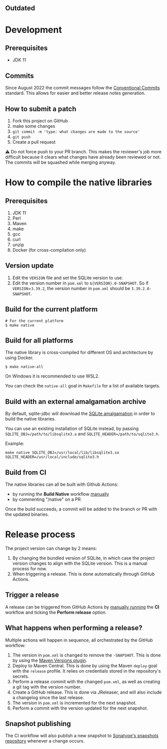 ## Outdated


# Development
## Prerequisites

- JDK 11

## Commits

Since August 2022 the commit messages follow the [Conventional Commits](https://www.conventionalcommits.org/en/v1.0.0/) standard. This allows for easier and better release notes generation.

## How to submit a patch

1. Fork this project on GitHub
2. make some changes
3. `git commit -m 'type: what changes are made to the source'`
4. `git push`
5. Create a pull request

:warning: Do not force push to your PR branch. This makes the reviewer's job more difficult because it clears what changes have already been reviewed or not. The commits will be squashed while merging anyway.

# How to compile the native libraries
## Prerequisites

1. JDK 11
2. Perl
3. Maven
4. make
5. gcc
6. curl
7. unzip
8. Docker (for cross-compilation only)

## Version update
1. Edit the `VERSION` file and set the SQLite version to use.
2. Edit the version number in `pom.xml` to `${VERSION}.0-SNAPSHOT`. So if `VERSION`=`3.39.2`, the version number in `pom.xml` should be `3.39.2.0-SNAPSHOT`. 

## Build for the current platform
```shell
# For the current platform
$ make native
```

## Build for all platforms
The native library is cross-compiled for different OS and architecture by using Docker.
```shell
$ make native-all
```

On Windows it is recommended to use WSL2.

You can check the `native-all` goal in `Makefile` for a list of available targets.

## Build with an external amalgamation archive

By default, sqlite-jdbc will download the [SQLite amalgamation](https://www.sqlite.org/amalgamation.html) in order to build the native libraries.

You can use an existing installation of SQLite instead, by passing `SQLITE_OBJ=/path/to/libsqlite3.a` and `SQLITE_HEADER=/path/to/sqlite3.h`.

Example:

```shell
make native SQLITE_OBJ=/usr/local/lib/libsqlite3.so SQLITE_HEADER=/usr/local/include/sqlite3.h
```

## Build from CI

The native libraries can all be built with Github Actions:
- by running the **Build Native** workflow [manually](https://docs.github.com/en/actions/managing-workflow-runs/manually-running-a-workflow)
- by commenting "/native" on a PR

Once the build succeeds, a commit will be added to the branch or PR with the updated binaries.

# Release process
The project version can change by 2 means:
1. By changing the bundled version of SQLite, in which case the project version changes to align with the SQLite version. This is a manual process for now.
2. When triggering a release. This is done automatically through GitHub Actions.

## Trigger a release
A release can be triggered from GitHub Actions by [manually running](https://docs.github.com/en/actions/managing-workflow-runs/manually-running-a-workflow) the **CI** workflow and ticking the **Perform release** option.

## What happens when performing a release?

Multiple actions will happen in sequence, all orchestrated by the GitHub workflow:
1. The version in `pom.xml` is changed to remove the `-SNAPSHOT`. This is done by using the [Maven Versions plugin](https://www.mojohaus.org/versions-maven-plugin/).
2. Deploy to Maven Central. This is done by using the Maven `deploy` goal with the `release` profile. It relies on credentials stored in the repository's secrets.
3. Perform a release commit with the changed `pom.xml`, as well as creating a git tag with the version number.
4. Create a GitHub release. This is done via JReleaser, and will also include a changelog since the last release.
5. The version in `pom.xml` is incremented for the next snapshot.
6. Perform a commit with the version updated for the next snapshot.

## Snapshot publishing

The CI workflow will also publish a new snapshot to [Sonatype's snapshots repository](https://oss.sonatype.org/content/repositories/snapshots/org/xerial/sqlite-jdbc/) whenever a change occurs.
